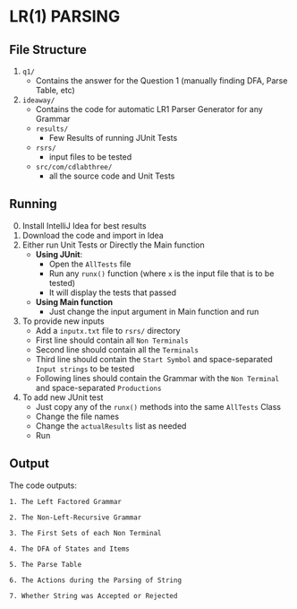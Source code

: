 # LR(1) PARSING

## File Structure
1. `q1/`
	- Contains the answer for the Question 1 (manually finding DFA, Parse Table, etc)
2. `ideaway/`
	- Contains the code for automatic LR1 Parser Generator for any Grammar
	- `results/`
		- Few Results of running JUnit Tests
	- `rsrs/`	
		- input files to be tested
	- `src/com/cdlabthree/`
		- all the source code and Unit Tests

## Running
0. Install IntelliJ Idea for best results
1. Download the code and import in Idea
2. Either run Unit Tests or Directly the Main function
	- **Using JUnit**:
		- Open the `AllTests` file
		- Run any `runx()` function (where `x` is the input file that is to be tested)
		- It will display the tests that passed
	- **Using Main function**
		- Just change the input argument in Main function and run
3. To provide new inputs
	- Add a `inputx.txt` file to `rsrs/` directory
	- First line should contain all `Non Terminals`
	- Second line should contain all the `Terminals`
	- Third line should contain the `Start Symbol` and space-separated `Input strings` to be tested
	- Following lines should contain the Grammar with the `Non Terminal` and space-separated `Productions`
4. To add new JUnit test
	- Just copy any of the `runx()` methods into the same `AllTests` Class
	- Change the file names
	- Change the `actualResults` list as needed
	- Run

## Output
The code outputs:
	
	1. The Left Factored Grammar

	2. The Non-Left-Recursive Grammar
	
	3. The First Sets of each Non Terminal
	
	4. The DFA of States and Items
	
	5. The Parse Table
	
	6. The Actions during the Parsing of String
	
	7. Whether String was Accepted or Rejected

